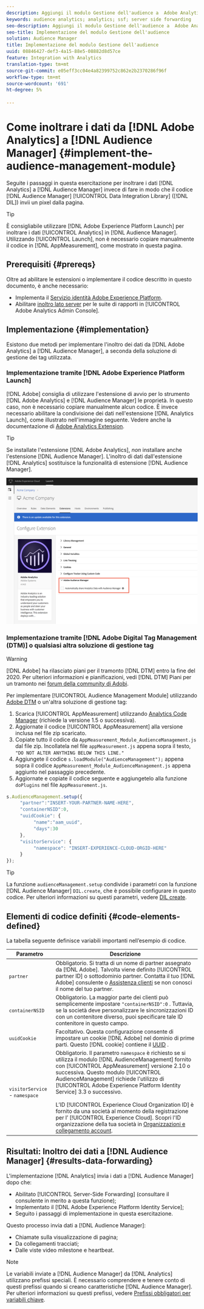 ```yaml
---
description: Aggiungi il modulo Gestione dell'audience a  Adobe Analytics AppMeasurement per inoltrare i dati di Analytics a  Audience Manager invece di far sì che il codice  Data Integration Library Audience Manager (DIL) invii un pixel dalla pagina.
keywords: audience analytics; analytics; ssf; server side forwarding
seo-description: Aggiungi il modulo Gestione dell'audience a  Adobe Analytics AppMeasurement per inoltrare i dati di Analytics a  Audience Manager invece di far sì che il codice  Data Integration Library Audience Manager (DIL) invii un pixel dalla pagina.
seo-title: Implementazione del modulo Gestione dell'audience
solution: Audience Manager
title: Implementazione del modulo Gestione dell'audience
uuid: 08846427-def3-4a15-88e5-08882d8d57ce
feature: Integration with Analytics
translation-type: tm+mt
source-git-commit: e05eff3cc04e4a82399752c862e2b2370286f96f
workflow-type: tm+mt
source-wordcount: '691'
ht-degree: 5%

---
```



# Come inoltrare i dati da [!DNL Adobe Analytics] a [!DNL Audience Manager] {#implement-the-audience-management-module}

Seguite i passaggi in questa esercitazione per inoltrare i dati [!DNL Analytics] a [!DNL Audience Manager] invece di fare in modo che il codice [!DNL Audience Manager] [!UICONTROL Data Integration Library] ([!DNL DIL]) invii un pixel dalla pagina.

>[!TIP]
>
>È consigliabile utilizzare [!DNL Adobe Experience Platform Launch] per inoltrare i dati [!UICONTROL Analytics] in [!DNL Audience Manager]. Utilizzando [!UICONTROL Launch], non è necessario copiare manualmente il codice in [!DNL AppMeasurement], come mostrato in questa pagina.

## Prerequisiti {#prereqs}

Oltre ad abilitare le estensioni o implementare il codice descritto in questo documento, è anche necessario:

* Implementa il [Servizio identità Adobe Experience Platform](https://docs.adobe.com/content/help/it-IT/id-service/using/home.html).
* Abilitare [inoltro lato server](https://docs.adobe.com/help/en/analytics/admin/admin-tools/server-side-forwarding/ssf.html) per le suite di rapporti in [!UICONTROL Adobe Analytics Admin Console].

## Implementazione {#implementation}

Esistono due metodi per implementare l&#39;inoltro dei dati da [!DNL Adobe Analytics] a [!DNL Audience Manager], a seconda della soluzione di gestione dei tag utilizzata.

### Implementazione tramite [!DNL Adobe Experience Platform Launch]

[!DNL Adobe] consiglia di utilizzare l&#39;estensione  [](https://docs.adobe.com/content/help/en/launch/using/overview.html) di avvio per lo strumento  [!DNL Adobe Analytics] e  [!DNL Audience Manager] le proprietà. In questo caso, non è necessario copiare manualmente alcun codice. È invece necessario abilitare la condivisione dei dati nell&#39;estensione [!DNL Analytics Launch], come illustrato nell&#39;immagine seguente. Vedere anche la documentazione di [ Adobe Analytics Extension](https://docs.adobe.com/content/help/en/launch/using/extensions-ref/adobe-extension/analytics-extension/overview.html#adobe-audience-manager).

>[!TIP]
>
>Se installate l&#39;estensione [!DNL Adobe Analytics], *non* installare anche l&#39;estensione [!DNL Audience Manager]. L&#39;inoltro di dati dall&#39;estensione [!DNL Analytics] sostituisce la funzionalità di estensione [!DNL Audience Manager].

![Come abilitare la condivisione dei dati dall&#39;estensione Adobe Analytics  al Audience Manager ](/help/using/integration/assets/analytics-to-aam.png)

### Implementazione tramite [!DNL Adobe Digital Tag Management (DTM)] o qualsiasi altra soluzione di gestione tag

>[!WARNING]
>
>[!DNL Adobe] ha rilasciato piani per il tramonto  [!DNL DTM] entro la fine del 2020. Per ulteriori informazioni e pianificazioni, vedi [!DNL DTM] Piani per un tramonto nei [ forum della community di Adobi](https://forums.adobe.com/community/experience-cloud/platform/launch/blog/2018/10/05/dtm-plans-for-a-sunset).

Per implementare [!UICONTROL Audience Management Module] utilizzando [ Adobe DTM](https://docs.adobe.com/content/help/en/dtm/using/dtm-home.html) o un&#39;altra soluzione di gestione tag:

1. Scarica [!UICONTROL AppMeasurement] utilizzando [Analytics Code Manager](https://docs.adobe.com/content/help/it-IT/analytics/admin/admin-tools/code-manager-admin.html) (richiede la versione 1.5 o successiva).
1. Aggiornate il codice [!UICONTROL AppMeasurement] alla versione inclusa nel file zip scaricato.
1. Copiate tutto il codice da `AppMeasurement_Module_AudienceManagement.js` dal file zip. Incollatela nel file `appMeasurement.js` appena sopra il testo, `"DO NOT ALTER ANYTHING BELOW THIS LINE."`
1. Aggiungete il codice `s.loadModule("AudienceManagement");` appena sopra il codice `AppMeasurement_Module_AudienceManagement.js` appena aggiunto nel passaggio precedente.
1. Aggiornate e copiate il codice seguente e aggiungetelo alla funzione `doPlugins` nel file `AppMeasurement.js`.

```js
s.AudienceManagement.setup({ 
     "partner":"INSERT-YOUR-PARTNER-NAME-HERE", 
     "containerNSID":0, 
     "uuidCookie": { 
          "name":"aam_uuid", 
          "days":30
     },
     "visitorService": {
          "namespace": "INSERT-EXPERIENCE-CLOUD-ORGID-HERE" 
     } 
});
```

>[!TIP]
>
>La funzione `audienceManagement.setup` condivide i parametri con la funzione [!DNL Audience Manager] `DIL.create`, che è possibile configurare in questo codice. Per ulteriori informazioni su questi parametri, vedere [DIL create](../../dil/dil-class-overview/dil-create.md#dil-create).

## Elementi di codice definiti {#code-elements-defined}

La tabella seguente definisce variabili importanti nell’esempio di codice.

| Parametro | Descrizione |
|--- |--- |
| `partner` | Obbligatorio. Si tratta di un nome di partner assegnato da [!DNL Adobe]. Talvolta viene definito [!UICONTROL partner ID] o sottodominio partner.  Contatta il tuo [!DNL Adobe] consulente o [Assistenza clienti](https://helpx.adobe.com/it/marketing-cloud/contact-support.html) se non conosci il nome del tuo partner. |
| `containerNSID` | Obbligatorio. La maggior parte dei clienti può semplicemente impostare `"containerNSID":0` . Tuttavia, se la società deve personalizzare le sincronizzazioni ID con un contenitore diverso, puoi specificare tale ID contenitore in questo campo. |
| `uuidCookie` | Facoltativo. Questa configurazione consente di impostare un cookie [!DNL Adobe] nel dominio di prime parti. Questo [!DNL cookie] contiene il [UUID](../../reference/ids-in-aam.md) . |
| `visitorService` - `namespace` | Obbligatorio. Il parametro `namespace` è richiesto se si utilizza il modulo [!DNL AudienceManagement] fornito con [!UICONTROL AppMeasurement] versione 2.10 o successiva. Questo modulo [!UICONTROL AudienceManagement] richiede l&#39;utilizzo di [!UICONTROL Adobe Experience Platform Identity Service] 3.3 o successivo. <br><br>L’ID  [!UICONTROL Experience Cloud Organization ID] è fornito da una società al momento della registrazione per l’ [!UICONTROL Experience Cloud]. Scopri l&#39;ID organizzazione della tua società in [Organizzazioni e collegamento account](https://docs.adobe.com/content/help/en/core-services/interface/manage-users-and-products/organizations.html). |

## Risultati: Inoltro dei dati a [!DNL Audience Manager] {#results-data-forwarding}

L&#39;implementazione [!DNL Analytics] invia i dati a [!DNL Audience Manager] dopo che:

* Abilitato [!UICONTROL Server-Side Forwarding] (consultare il consulente in merito a questa funzione);
* Implementato il [!DNL Adobe Experience Platform Identity Service];
* Seguito i passaggi di implementazione in questa esercitazione.

Questo processo invia dati a [!DNL Audience Manager]:

* Chiamate sulla visualizzazione di pagina;
* Da collegamenti tracciati;
* Dalle viste video milestone e heartbeat.

>[!NOTE]
>
>Le variabili inviate a [!DNL Audience Manager] da [!DNL Analytics] utilizzano prefissi speciali. È necessario comprendere e tenere conto di questi prefissi quando si creano caratteristiche [!DNL Audience Manager]. Per ulteriori informazioni su questi prefissi, vedere [Prefissi obbligatori per variabili chiave](../../features/traits/trait-variable-prefixes.md).

